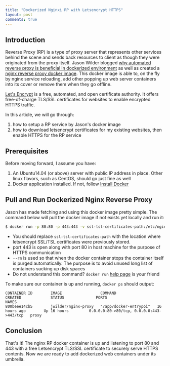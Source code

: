```yaml
---
title: "Dockerized Nginxi RP with Letsencrypt HTTPS"
layout: post
comments: true
---
```



Introduction
-------

Reverse Proxy (RP) is a type of proxy server that represents other services behind the scene and sends back resources to client as though they were originated from the proxy itself. Jason Wilder blogged [why automated reverse proxy is beneficial in dockerized environment](http://jasonwilder.com/blog/2014/03/25/automated-nginx-reverse-proxy-for-docker/) as well as created a [nginx reverse proxy docker image](https://github.com/jwilder/nginx-proxy). This docker image is able to, on the fly by nginx service reloading, add other popping up web server containers into its cover or remove them when they go offline.

[Let's Encrypt](https://letsencrypt.org/) is a free, automated, and open certificate authority. It offers free-of-charge TLS/SSL certificates for websites to enable encrypted HTTPS traffic.

In this article, we will go through:

1. how to setup a RP service by Jason's docker image 
2. how to download letsencrypt certificates for my existing websites, then enable HTTPS for the RP service

Prerequisites
-------

Before moving forward, I assume you have:

1. An Ubuntu14.04 (or above) server with public IP address in place. Other linux flavors, such as CentOS, should go just fine as well
2. Docker application installed. If not, follow [Install Docker](https://docs.docker.com/engine/installation/) 





Pull and Run Dockerized Nginx Reverse Proxy 
------

Jason has made fetching and using this docker image pretty simple. The command below will pull the docker image if not exists yet locally and run it:

```bash 
$ docker run -p 80:80 -p 443:443 -v ssl-tsl-certificates-path:/etc/nginx/certs -v /var/run/docker.sock:/tmp/docker.sock:ro --rm --name proxy jwilder/nginx-proxy
```

<!-- ```bash  -->
<!-- $ docker run -p 80:80 -p 443:443 \ -->
<!-- -v ssl-tsl-certificates-path:/etc/nginx/certs \ -->
<!-- -v /var/run/docker.sock:/tmp/docker.sock:ro \ -->
<!-- --rm --name proxy jwilder/nginx-proxy -->
<!-- ``` -->

- You should replace `ssl-tsl-certificates-path` with the location where letsencrypt SSL/TSL certificates were previously stored.
- port 443 is open along with port 80 in host machine for the purpose of HTTPS communication
- `--rm` is used so that when the docker container stops the container itself is purged automatically. The purpose is to avoid unused long list of containers sucking up disk spaces
- Do not understand this command? `docker run` [help page](https://docs.docker.com/engine/reference/run/) is your friend

To make sure our container is up and running, `docker ps` should output:

```
CONTAINER ID        IMAGE                 COMMAND                  CREATED             STATUS              PORTS                                      NAMES
800beee14cb5        jwilder/nginx-proxy   "/app/docker-entrypoi"   16 hours ago        Up 16 hours         0.0.0.0:80->80/tcp, 0.0.0.0:443->443/tcp   proxy
```

Conclusion
-------

That's it! The nginx RP docker container is up and listening to port 80 and 443 with a free Letsencrypt TLS/SSL certificate to securely serve HTTPS contents. Now we are ready to add dockerized web containers under its umbrella.












<!-- 1. letsencrypt get keys -->
<!-- - git clone, cd letsencrypt, -->
<!-- - ensure port 80 is not used -> ./letsencrypt-auto certonly --standalone -d blog.xixiao.info -->
<!-- 2. copy them to a folder and change to ".crt" and ".key" -->
<!-- 3. ensure to update your keys each 3 months -->
<!-- 4. check in browser the key expiring date -->
<!-- 5. run daemon -->
<!-- 6. `dps` check docker container status -->
